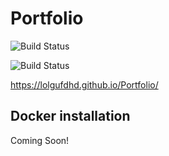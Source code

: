 # Portfolio
 
![Build Status](https://github.com/lolgufdHD/Portfolio/actions/workflows/static.yml/badge.svg?branch=main)

![Build Status](https://github.com/lolgufdHD/Portfolio/actions/workflows/jekyll-docker.yml/badge.svg?branch=main)


https://lolgufdhd.github.io/Portfolio/

## Docker installation

Coming Soon!
